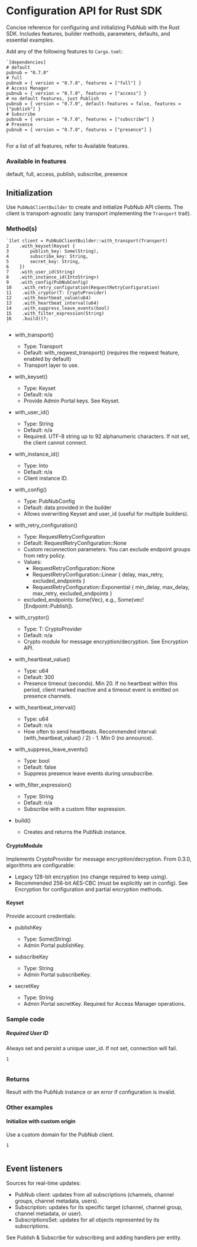 # Configuration API for Rust SDK

Concise reference for configuring and initializing PubNub with the Rust SDK. Includes features, builder methods, parameters, defaults, and essential examples.

Add any of the following features to `Cargo.toml`:

```
`[dependencies]  
# default  
pubnub = "0.7.0"   
# full  
pubnub = { version = "0.7.0", features = ["full"] }  
# Access Manager  
pubnub = { version = "0.7.0", features = ["access"] }  
# no default features, just Publish   
pubnub = { version = "0.7.0", default-features = false, features = ["publish"] }  
# Subscribe  
pubnub = { version = "0.7.0", features = ["subscribe"] }  
# Presence  
pubnub = { version = "0.7.0", features = ["presence"] }  
`
```

For a list of all features, refer to Available features.

### Available in features
default, full, access, publish, subscribe, presence

## Initialization

Use `PubNubClientBuilder` to create and initialize PubNub API clients. The client is transport-agnostic (any transport implementing the `Transport` trait).

### Method(s)

```
`1let client = PubNubClientBuilder::with_transport(Transport)  
2    .with_keyset(Keyset {  
3        publish_key: Some(String),  
4        subscribe_key: String,  
5        secret_key: String,  
6    })  
7    .with_user_id(String)  
8    .with_instance_id(IntoString>)  
9    .with_config(PubNubConfig)  
10    .with_retry_configuration(RequestRetryConfiguration)  
11    .with_cryptor(T: CryptoProvider)  
12    .with_heartbeat_value(u64)  
13    .with_heartbeat_interval(u64)  
14    .with_suppress_leave_events(bool)  
15    .with_filter_expression(String)  
16    .build()?;  
`
```

- with_transport()
  - Type: Transport
  - Default: with_reqwest_transport() (requires the reqwest feature, enabled by default)
  - Transport layer to use.

- with_keyset()
  - Type: Keyset
  - Default: n/a
  - Provide Admin Portal keys. See Keyset.

- with_user_id()
  - Type: String
  - Default: n/a
  - Required. UTF-8 string up to 92 alphanumeric characters. If not set, the client cannot connect.

- with_instance_id()
  - Type: Into<String>
  - Default: n/a
  - Client instance ID.

- with_config()
  - Type: PubNubConfig
  - Default: data provided in the builder
  - Allows overwriting Keyset and user_id (useful for multiple builders).

- with_retry_configuration()
  - Type: RequestRetryConfiguration
  - Default: RequestRetryConfiguration::None
  - Custom reconnection parameters. You can exclude endpoint groups from retry policy.
  - Values:
    - RequestRetryConfiguration::None
    - RequestRetryConfiguration::Linear { delay, max_retry, excluded_endpoints }
    - RequestRetryConfiguration::Exponential { min_delay, max_delay, max_retry, excluded_endpoints }
  - excluded_endpoints: Some(Vec<Endpoint>), e.g., Some(vec![Endpoint::Publish]).

- with_cryptor()
  - Type: T: CryptoProvider
  - Default: n/a
  - Crypto module for message encryption/decryption. See Encryption API.

- with_heartbeat_value()
  - Type: u64
  - Default: 300
  - Presence timeout (seconds). Min 20. If no heartbeat within this period, client marked inactive and a timeout event is emitted on presence channels.

- with_heartbeat_interval()
  - Type: u64
  - Default: n/a
  - How often to send heartbeats. Recommended interval: (with_heartbeat_value() / 2) - 1. Min 0 (no announce).

- with_suppress_leave_events()
  - Type: bool
  - Default: false
  - Suppress presence leave events during unsubscribe.

- with_filter_expression()
  - Type: String
  - Default: n/a
  - Subscribe with a custom filter expression.

- build()
  - Creates and returns the PubNub instance.

#### CryptoModule

Implements CryptoProvider for message encryption/decryption. From 0.3.0, algorithms are configurable:
- Legacy 128-bit encryption (no change required to keep using).
- Recommended 256-bit AES-CBC (must be explicitly set in config).
See Encryption for configuration and partial encryption methods.

#### Keyset

Provide account credentials:

- publishKey
  - Type: Some(String)
  - Admin Portal publishKey.

- subscribeKey
  - Type: String
  - Admin Portal subscribeKey.

- secretKey
  - Type: String
  - Admin Portal secretKey. Required for Access Manager operations.

### Sample code

##### Required User ID

Always set and persist a unique user_id. If not set, connection will fail.

```
1
  

```

### Returns

Result with the PubNub instance or an error if configuration is invalid.

### Other examples

#### Initialize with custom origin

Use a custom domain for the PubNub client.

```
1
  

```

## Event listeners

Sources for real-time updates:
- PubNub client: updates from all subscriptions (channels, channel groups, channel metadata, users).
- Subscription: updates for its specific target (channel, channel group, channel metadata, or user).
- SubscriptionsSet: updates for all objects represented by its subscriptions.

See Publish & Subscribe for subscribing and adding handlers per entity.
